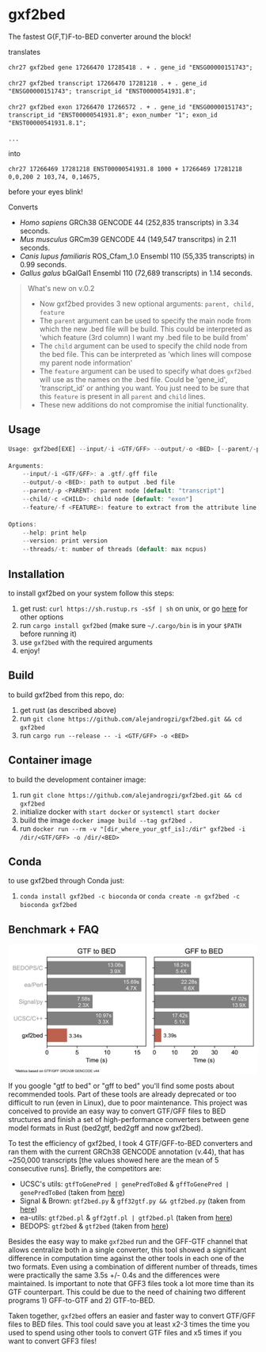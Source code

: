 # gxf2bed
The fastest G{F,T}F-to-BED converter around the block! 

translates

```
chr27 gxf2bed gene 17266470 17285418 . + . gene_id "ENSG00000151743";

chr27 gxf2bed transcript 17266470 17281218 . + . gene_id "ENSG00000151743"; transcript_id "ENST00000541931.8";

chr27 gxf2bed exon 17266470 17266572 . + . gene_id "ENSG00000151743"; transcript_id "ENST00000541931.8"; exon_number "1"; exon_id "ENST00000541931.8.1";

...
```
into

```
chr27 17266469 17281218 ENST00000541931.8 1000 + 17266469 17281218 0,0,200 2 103,74, 0,14675,
```
before your eyes blink!


Converts
- *Homo sapiens* GRCh38 GENCODE 44 (252,835 transcripts) in 3.34 seconds.
- *Mus musculus* GRCm39 GENCODE 44 (149,547 transcritps) in 2.11 seconds.
- *Canis lupus familiaris* ROS_Cfam_1.0 Ensembl 110 (55,335 transcripts) in 0.99 seconds. 
- *Gallus galus* bGalGal1 Ensembl 110 (72,689 transcripts) in 1.14 seconds.

> What's new on v.0.2
>
> - Now gxf2bed provides 3 new optional arguments: `parent, child, feature`
> - The `parent` argument can be used to specify the main node from which the new .bed file will be build. This could be interpreted as 'which feature (3rd column) I want my .bed file to be build from'
> - The `child` argument can be used to specify the child node from the bed file. This can be interpreted as 'which lines will compose my parent node information'
> - The `feature` argument can be used to specify what does `gxf2bed` will use as the names on the .bed file. Could be 'gene_id', 'transcript_id' or anthing you want. You just need to be sure that this `feature` is present in all `parent` and `child` lines.
> - These new additions do not compromise the initial functionality.

## Usage
``` rust
Usage: gxf2bed[EXE] --input/-i <GTF/GFF> --output/-o <BED> [--parent/-p <PARENT>] [--child/-c <CHILD>] [--feature/-f <FEATURE>]
 
Arguments:
    --input/-i <GTF/GFF>: a .gtf/.gff file
    --output/-o <BED>: path to output .bed file
    --parent/-p <PARENT>: parent node [default: "transcript"]
    --child/-c <CHILD>: child node [default: "exon"]
    --feature/-f <FEATURE>: feature to extract from the attribute line [default: "transcript_id"]

Options:
    --help: print help
    --version: print version
    --threads/-t: number of threads (default: max ncpus)
```

## Installation
to install gxf2bed on your system follow this steps:
1. get rust: `curl https://sh.rustup.rs -sSf | sh` on unix, or go [here](https://www.rust-lang.org/tools/install) for other options
2. run `cargo install gxf2bed` (make sure `~/.cargo/bin` is in your `$PATH` before running it)
4. use `gxf2bed` with the required arguments
5. enjoy!

## Build
to build gxf2bed from this repo, do:

1. get rust (as described above)
2. run `git clone https://github.com/alejandrogzi/gxf2bed.git && cd gxf2bed`
3. run `cargo run --release -- -i <GTF/GFF> -o <BED>`

## Container image
to build the development container image:
1. run `git clone https://github.com/alejandrogzi/gxf2bed.git && cd gxf2bed`
2. initialize docker with `start docker` or `systemctl start docker`
3. build the image `docker image build --tag gxf2bed .`
4. run `docker run --rm -v "[dir_where_your_gtf_is]:/dir" gxf2bed -i /dir/<GTF/GFF> -o /dir/<BED>`

## Conda
to use gxf2bed through Conda just:
1. `conda install gxf2bed -c bioconda` or `conda create -n gxf2bed -c bioconda gxf2bed`


## Benchmark + FAQ
<p align="center">
    <img width=700 align="center" src="./supp/gxf2bed.jpg">
</p>

If you google "gtf to bed" or "gff to bed" you'll find some posts about recommended tools. Part of these tools are already deprecated or too difficult to run (even in Linux), due to poor maintenance. This project was conceived to provide an easy way to convert GTF/GFF files to BED structures and finish a set of high-performance converters between gene model formats in Rust (bed2gtf, bed2gff and now gxf2bed). 

To test the efficiency of gxf2bed, I took 4 GTF/GFF-to-BED converters and ran them with the current GRCh38 GENCODE annotation (v.44), that has ~250,000 transcripts [the values showed here are the mean of 5 consecutive runs]. Briefly, the competitors are:
- UCSC's utils: `gtfToGenePred | genePredToBed` & `gffToGenePred | genePredToBed` (taken from [here](https://hgdownload.soe.ucsc.edu/admin/exe/linux.x86_64/))
- Signal & Brown: `gtf2bed.py` & `gff32gtf.py && gtf2bed.py` (taken from [here](https://github.com/signalbash/how_are_we_stranded_here/tree/master/how_are_we_stranded_here))
- ea-utils: `gtf2bed.pl` & `gff2gtf.pl | gtf2bed.pl` (taken from [here](https://github.com/ExpressionAnalysis/ea-utils/tree/master/clipper))
- BEDOPS: `gtf2bed` &  `gtf2bed` (taken from [here](https://github.com/bedops/bedops/tree/master/applications/bed/conversion/src/wrappers)) 

Besides the easy way to make `gxf2bed` run and the GFF-GTF channel that allows centralize both in a single converter, this tool showed a significant difference in computation time against the other tools in each one of the two formats. Even using a combination of different number of threads, times were practically the same 3.5s +/- 0.4s and the differences were maintained. Is important to note that GFF3 files took a lot more time than its GTF counterpart. This could be due to the need of chaining two different programs 1) GFF-to-GTF and 2) GTF-to-BED.

Taken together, `gxf2bed` offers an easier and faster way to convert GTF/GFF files to BED files. This tool could save you at least x2-3 times the time you used to spend using other tools to convert GTF files and x5 times if you want to convert GFF3 files!



